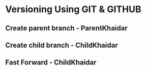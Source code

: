 # Versioning Using GIT & GITHUB

## Create parent branch - ParentKhaidar

## Create child branch - ChildKhaidar

## Fast Forward - ChildKhaidar